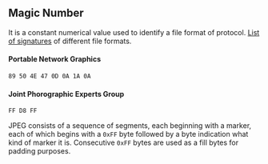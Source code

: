 ## Magic Number
It is a constant numerical value used to identify a file format of protocol. [List of signatures](https://en.wikipedia.org/wiki/List_of_file_signatures) of different file formats.

#### Portable Network Graphics
```
89 50 4E 47 0D 0A 1A 0A
```

#### Joint Phorographic Experts Group
```
FF D8 FF
```

JPEG consists of a sequence of segments, each beginning with a marker, each of which begins with a `0xFF` byte followed by a byte indication what kind of marker it is. Consecutive `0xFF` bytes are used as a fill bytes for padding purposes.

